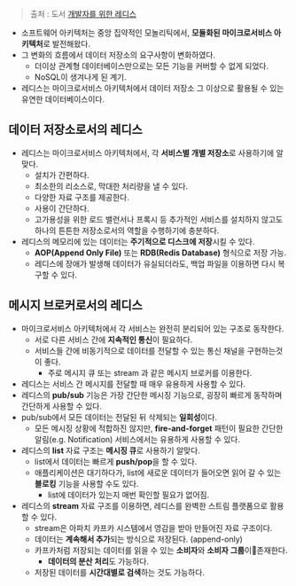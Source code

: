 
> 출처 : 도서 [개발자를 위한 레디스](http://acornpub.co.kr/book/redis_for_developers)

- 소프트웨어 아키텍처는 중앙 집약적인 모놀리틱에서, **모듈화된 마이크로서비스 아키텍처**로 발전해왔다.
- 그 변화의 흐름에서 데이터 저장소의 요구사항이 변화하였다.
	- 더이상 관계형 데이터베이스만으로는 모든 기능을 커버할 수 없게 되었다.
	- NoSQL이 생겨나게 된 계기.
- 레디스는 마이크로서비스 아키텍처에서 데이터 저장소 그 이상으로 활용될 수 있는 유연한 데이터베이스이다.

## 데이터 저장소로서의 레디스
- 레디스는 마이크로서비스 아키텍처에서, 각 **서비스별 개별 저장소**로 사용하기에 알맞다.
	- 설치가 간편하다.
	- 최소한의 리소스로, 막대한 처리량을 낼 수 있다.
	- 다양한 자료 구조를 제공한다.
	- 사용이 간단하다.
	- 고가용성을 위한 로드 밸런서나 프록시 등 추가적인 서비스를 설치하지 않고도 하나의 튼튼한 저장소로서의 역할을 수행하기에 충분하다.
- 레디스의 메모리에 있는 데이터는 **주기적으로 디스크에 저장**시킬 수 있다.
	- **AOP(Append Only File)** 또는 **RDB(Redis Database)** 형식으로 저장 가능.
	- 레디스에 장애가 발생해 데이터가 유실되더라도, 백업 파일을 이용하면 다시 복구할 수 있다.

## 메시지 브로커로서의 레디스
- 마이크로서비스 아키텍처에서 각 서비스는 완전히 분리되어 있는 구조로 동작한다.
	- 서로 다른 서비스 간에 **지속적인 통신**이 필요하다.
	- 서비스들 간에 비동기적으로 데이터를 전달할 수 있는 통신 채널을 구현하는것이 좋다.
		- 주로 메시지 큐 또는 stream 과 같은 메시지 브로커를 이용한다.
- 레디스는 서비스 간 메시지를 전달할 때 매우 유용하게 사용할 수 있다.
- 레디스의 **pub/sub** 기능은 가장 간단한 메시징 기능으로, 굉장히 빠르게 동작하며 간단하게 사용할 수 있다.
- pub/sub에서 모든 데이터는 전달된 뒤 삭제되는 **일회성**이다.
	- 모든 메시징 상황에 적합하진 않지만, **fire-and-forget** 패턴이 필요한 간단한 알림(e.g. Notification) 서비스에서는 유용하게 사용할 수 있다.
- 레디스의 **list** 자료 구조는 **메시징 큐**로 사용하기 알맞다.
	- list에서 데이터는 빠르게 **push/pop**을 할 수 있다.
	- 애플리케이션은 대기하다가, list에 새로운 데이터가 들어오면 읽어 갈 수 있는 **블로킹** 기능을 사용할 수도 있다.
		- list에 데이터가 있는지 매번 확인할 필요가 없어짐.
- 레디스의 **stream** 자료 구조를 이용하면, 레디스를 완벽한 스트림 플랫폼으로 활용할 수 있다.
	- stream은 아파치 카프카 시스템에서 영감을 받아 만들어진 자료 구조이다.
	- 데이터는 **계속해서 추가**되는 방식으로 저장된다. (append-only)
	- 카프카처럼 저장되는 데이터를 읽을 수 있는 **소비자**와 **소비자 그룹**이존재한다.
		- **데이터의 분산 처리**도 가능하다.
	- 저장된 데이터를 **시간대별로 검색**하는 것도 가능하다.